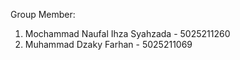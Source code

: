 Group Member:

1. Mochammad Naufal Ihza Syahzada - 5025211260
2. Muhammad Dzaky Farhan - 5025211069
